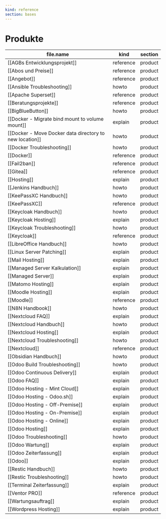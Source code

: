 ```yaml
---
kind: reference
section: bases
---
```


# Produkte

| file.name                                               | kind      | section |
| ------------------------------------------------------- | --------- | ------- |
| [[AGBs Entwicklungsprojekt]]                            | reference | product |
| [[Abos und Preise]]                                     | reference | product |
| [[Angebot]]                                             | reference | product |
| [[Ansible Troubleshooting]]                             | howto     | product |
| [[Apache Superset]]                                     | reference | product |
| [[Beratungsprojekte]]                                   | reference | product |
| [[BigBlueButton]]                                       | howto     | product |
| [[Docker - Migrate bind mount to volume mount]]         | explain   | product |
| [[Docker - Move Docker data directory to new location]] | howto     | product |
| [[Docker Troubleshooting]]                              | howto     | product |
| [[Docker]]                                              | reference | product |
| [[Fail2ban]]                                            | reference | product |
| [[Gitea]]                                               | reference | product |
| [[Hosting]]                                             | explain   | product |
| [[Jenkins Handbuch]]                                    | howto     | product |
| [[KeePassXC Handbuch]]                                  | howto     | product |
| [[KeePassXC]]                                           | reference | product |
| [[Keycloak Handbuch]]                                   | howto     | product |
| [[Keycloak Hosting]]                                    | explain   | product |
| [[Keycloak Troubleshooting]]                            | howto     | product |
| [[Keycloak]]                                            | reference | product |
| [[LibreOffice Handbuch]]                                | howto     | product |
| [[Linux Server Patching]]                               | explain   | product |
| [[Mail Hosting]]                                        | explain   | product |
| [[Managed Server Kalkulation]]                          | explain   | product |
| [[Managed Server]]                                      | explain   | product |
| [[Matomo Hosting]]                                      | explain   | product |
| [[Moodle Hosting]]                                      | explain   | product |
| [[Moodle]]                                              | reference | product |
| [[N8N Handbook]]                                        | howto     | product |
| [[Nextcloud FAQ]]                                       | explain   | product |
| [[Nextcloud Handbuch]]                                  | howto     | product |
| [[Nextcloud Hosting]]                                   | explain   | product |
| [[Nextcloud Troubleshooting]]                           | howto     | product |
| [[Nextcloud]]                                           | reference | product |
| [[Obsidian Handbuch]]                                   | howto     | product |
| [[Odoo Build Troubleshooting]]                          | howto     | product |
| [[Odoo Continuous Delivery]]                            | explain   | product |
| [[Odoo FAQ]]                                            | explain   | product |
| [[Odoo Hosting - Mint Cloud]]                           | explain   | product |
| [[Odoo Hosting - Odoo.sh]]                              | explain   | product |
| [[Odoo Hosting - Off-Premise]]                          | explain   | product |
| [[Odoo Hosting - On-Premise]]                           | explain   | product |
| [[Odoo Hosting - Online]]                               | explain   | product |
| [[Odoo Hosting]]                                        | explain   | product |
| [[Odoo Troubleshooting]]                                | howto     | product |
| [[Odoo Wartung]]                                        | explain   | product |
| [[Odoo Zeiterfassung]]                                  | explain   | product |
| [[Odoo]]                                                | explain   | product |
| [[Restic Handbuch]]                                     | howto     | product |
| [[Restic Troubleshooting]]                              | howto     | product |
| [[Terminal Zeiterfassung]]                              | explain   | product |
| [[Ventor PRO]]                                          | reference | product |
| [[Wartungsauftrag]]                                     | explain   | product |
| [[Wordpress Hosting]]                                   | explain   | product |
